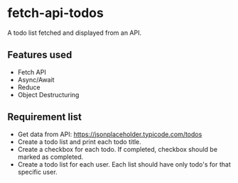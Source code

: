 # fetch-api-todos
A todo list fetched and displayed from an API. 

## Features used
- Fetch API
- Async/Await
- Reduce
- Object Destructuring

## Requirement list
- Get data from API: https://jsonplaceholder.typicode.com/todos 
- Create a todo list and print each todo title.
- Create a checkbox for each todo. If completed, checkbox should be marked as completed.
- Create a todo list for each user. Each list should have only todo's for that specific user.

